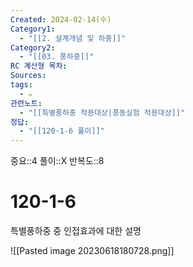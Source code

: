 ```yaml
---
Created: 2024-02-14(수)
Category1:
  - "[[2. 설계개념 및 하중]]"
Category2:
  - "[[03. 풍하중]]"
RC 계산형 목차: 
Sources: 
tags:
  - ✏️
관련노트:
  - "[[특별풍하중 적용대상|풍동실험 적용대상]]"
정답:
  - "[[120-1-6 풀이]]"
---
```

중요::4
풀이::X
반복도::8
#  120-1-6

특별풍하중 중 인접효과에 대한 설명

![[Pasted image 20230618180728.png]]